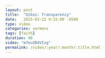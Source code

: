 ```yaml
---
layout: post
title:  "Oikos: Transparency"
date:   2015-03-22 9:15:00 -0500
type: video
categories: sermons
tags: [faith]
duration: 40
video: "m7eu2B4VIzg"
permalink: /video/:year/:month/:title.html
---
```

